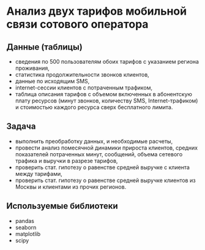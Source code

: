 # Анализ двух тарифов мобильной связи сотового оператора

## Данные (таблицы)
- сведения по 500 пользователям обоих тарифов с указанием региона проживания,
- статистика продолжительности звонков клиентов,
- данные по исходящим SMS,
- internet-сессии клиентов с потраченным трафиком,
- таблица описания тарифов с объемом включенных в абонентскую плату ресурсов (минут звонков, количеству SMS, Internet-трафиком) и стоимостью каждого ресурса сверх бесплатного лимита.

## Задача
- выполнить преобработку данных, и необходимые расчеты,
- провести анализ помесячной динамики прироста клиентов, средних показателей потраченных минут, сообщений, объема сетевого трафика и выручки в разрезе тарифов,
- проверить стат. гипотезу о равенстве средней выручке с клиента между тарифами,
- проверить стат. гипотезу о равенстве средней выручке клиентов из Москвы и клиентами из прочих регионов.

## Используемые библиотеки
- pandas
- seaborn
- matplotlib
- scipy

